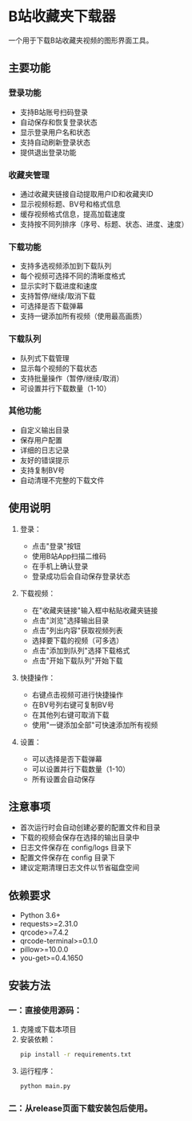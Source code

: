 # B站收藏夹下载器

一个用于下载B站收藏夹视频的图形界面工具。

## 主要功能

### 登录功能
- 支持B站账号扫码登录
- 自动保存和恢复登录状态
- 显示登录用户名和状态
- 支持自动刷新登录状态
- 提供退出登录功能

### 收藏夹管理
- 通过收藏夹链接自动提取用户ID和收藏夹ID
- 显示视频标题、BV号和格式信息
- 缓存视频格式信息，提高加载速度
- 支持按不同列排序（序号、标题、状态、进度、速度）

### 下载功能
- 支持多选视频添加到下载队列
- 每个视频可选择不同的清晰度格式
- 显示实时下载进度和速度
- 支持暂停/继续/取消下载
- 可选择是否下载弹幕
- 支持一键添加所有视频（使用最高画质）

### 下载队列
- 队列式下载管理
- 显示每个视频的下载状态
- 支持批量操作（暂停/继续/取消）
- 可设置并行下载数量（1-10）

### 其他功能
- 自定义输出目录
- 保存用户配置
- 详细的日志记录
- 友好的错误提示
- 支持复制BV号
- 自动清理不完整的下载文件

## 使用说明

1. 登录：
   - 点击"登录"按钮
   - 使用B站App扫描二维码
   - 在手机上确认登录
   - 登录成功后会自动保存登录状态

2. 下载视频：
   - 在"收藏夹链接"输入框中粘贴收藏夹链接
   - 点击"浏览"选择输出目录
   - 点击"列出内容"获取视频列表
   - 选择要下载的视频（可多选）
   - 点击"添加到队列"选择下载格式
   - 点击"开始下载队列"开始下载

3. 快捷操作：
   - 右键点击视频可进行快捷操作
   - 在BV号列右键可复制BV号
   - 在其他列右键可取消下载
   - 使用"一键添加全部"可快速添加所有视频

4. 设置：
   - 可以选择是否下载弹幕
   - 可以设置并行下载数量（1-10）
   - 所有设置会自动保存

## 注意事项

- 首次运行时会自动创建必要的配置文件和目录
- 下载的视频会保存在选择的输出目录中
- 日志文件保存在 config/logs 目录下
- 配置文件保存在 config 目录下
- 建议定期清理日志文件以节省磁盘空间

## 依赖要求

- Python 3.6+
- requests>=2.31.0
- qrcode>=7.4.2
- qrcode-terminal>=0.1.0
- pillow>=10.0.0
- you-get>=0.4.1650

## 安装方法
### 一：直接使用源码：
1. 克隆或下载本项目
2. 安装依赖：
   ```bash
   pip install -r requirements.txt
   ```
3. 运行程序：
   ```bash
   python main.py
   ```
### 二：从release页面下载安装包后使用。
